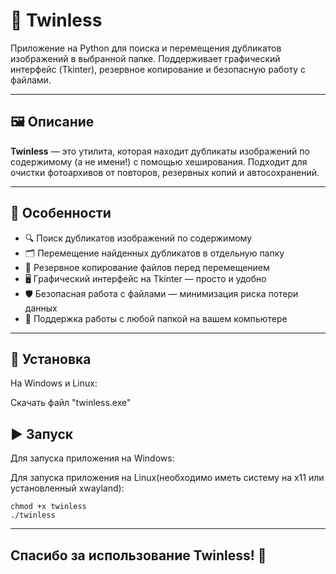 # 🧹 Twinless

Приложение на Python для поиска и перемещения дубликатов изображений в выбранной папке. Поддерживает графический интерфейс (Tkinter), резервное копирование и безопасную работу с файлами.

---

## 🖼️ Описание

**Twinless** — это утилита, которая находит дубликаты изображений по содержимому (а не имени!) с помощью хеширования. Подходит для очистки фотоархивов от повторов, резервных копий и автосохранений.

---

## 📌 Особенности

- 🔍 Поиск дубликатов изображений по содержимому
- 🗂 Перемещение найденных дубликатов в отдельную папку
- 💾 Резервное копирование файлов перед перемещением
- 🖥 Графический интерфейс на Tkinter — просто и удобно
- 🛡 Безопасная работа с файлами — минимизация риска потери данных
- 📁 Поддержка работы с любой папкой на вашем компьютере

---

## 🚀 Установка

На Windows и Linux:

Скачать файл "twinless.exe"

## ▶️ Запуск

Для запуска приложения на Windows:

Для запуска приложения на Linux(необходимо иметь систему на x11 или установленный xwayland):

	chmod +x twinless
	./twinless

---

## Спасибо за использование Twinless! 🎉